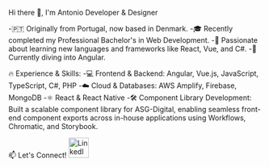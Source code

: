 Hi there 👋, I'm Antonio
Developer & Designer

-🇵🇹 Originally from Portugal, now based in Denmark.
-🎓 Recently completed my Professional Bachelor's in Web Development.
-🚀 Passionate about learning new languages and frameworks like React, Vue, and C#.
-🌱 Currently diving into Angular.

🔥 Experience & Skills:
-💻 Frontend & Backend: Angular, Vue.js, JavaScript, TypeScript, C#, PHP
-☁️ Cloud & Databases: AWS Amplify, Firebase, MongoDB
-⚛ React & React Native
-🛠 Component Library Development: Built a scalable component library for ASG-Digital, enabling seamless front-end component exports across in-house applications using Workflows, Chromatic, and Storybook.

📫 Let's Connect!
<img src='https://cdn.jsdelivr.net/npm/simple-icons@3.0.1/icons/linkedin.svg' alt='LinkedIn' height='40'>
